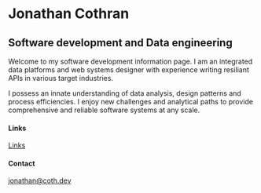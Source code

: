 

# Jonathan Cothran
## Software development and Data engineering

Welcome to my software development information page. I am an integrated data platforms and web systems designer with experience writing resiliant APIs in various target industries.

I possess an innate understanding of data analysis, design patterns and process efficiencies. I enjoy new challenges and analytical paths to provide comprehensive and reliable software systems at any scale.

#### Links

[Links](/Jonathan_Cothran_Resume_23.pdf)

#### Contact
jonathan@coth.dev
